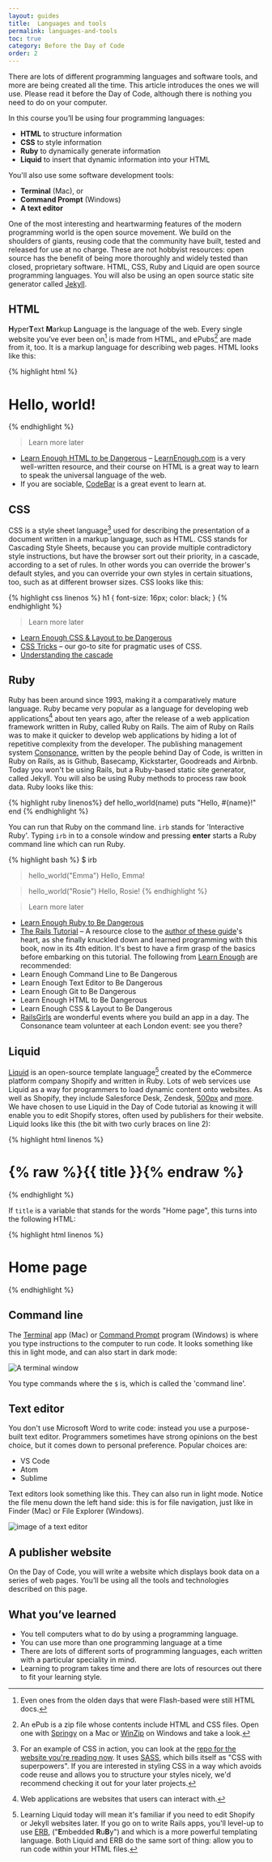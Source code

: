 ```yaml
---
layout: guides
title:  Languages and tools
permalink: languages-and-tools
toc: true
category: Before the Day of Code
order: 2
---
```


<!-- <span class="tag tag--draft">Not started</span> -->
<!-- <span class="tag tag--progress">In progress</span> -->
<!-- <span class="tag tag--review">Ready for review</span> -->
<!-- <span class="tag tag--approved">Approved</span> -->

<p class="content__abstract">
  There are lots of different programming languages and software tools, and
more are being created all the time. This article introduces the ones we will use. Please read it before the Day of Code, although there is nothing you need to do on your computer.
</p>
In this course you’ll be using four programming languages:

* **HTML** to structure information
* **CSS** to style information
* **Ruby** to dynamically generate information
* **Liquid** to insert that dynamic information into your HTML

You'll also use some software development tools:

* **Terminal** (Mac), or
* **Command Prompt** (Windows)
* **A text editor**

One of the most interesting and heartwarming features
of the modern programming world is the open source
movement. We build on the shoulders of giants, reusing
code that the community have built, tested and released for
use at no charge. These are not hobbyist resources: open
source has the benefit of being more thoroughly and widely
tested than closed, proprietary software.
HTML, CSS, Ruby and Liquid are open source programming languages. You will also be using an open source static site generator called [Jekyll](https://jekyllrb.com/).

## HTML
**H**yper**T**ext **M**arkup **L**anguage is the language of the web. Every single website
you’ve ever been on[^1] is made from HTML, and ePubs[^2] are
made from it, too. It is a markup language for describing web
pages. HTML looks like this:

{% highlight html %}
  <h1>Hello, world!</h1>
{% endhighlight %}

[^1]: Even ones from the olden days that were Flash-based were still HTML docs.
[^2]: An ePub is a zip file whose contents include HTML and CSS files. Open one with [Springy](https://springy.en.softonic.com/mac) on a Mac or [WinZip](https://www.winzip.com/win/en/) on Windows and take a look.

> <span class="content__learn-more">Learn more later<span>
* [Learn Enough HTML to be Dangerous](https://www.learnenough.com/html)
– [LearnEnough.com](https://www.learnenough.com) is a very well-written resource, and their course on HTML is a great way to learn to speak the universal language of the web.
* If you are sociable, [CodeBar](https://tutorials.codebar.io/) is a great event to learn at.


## CSS
CSS is a style sheet language[^4] used for describing the
presentation of a document written in a markup language,
such as HTML. CSS stands for Cascading Style Sheets, because you can provide multiple contradictory style instructions, but have the browser sort out their priority, in a cascade, according to a set of rules. In other words you can override the brower's default styles, and you can override your own styles in certain situations, too, such as at different browser sizes. CSS looks like this:

{% highlight css linenos %}
  h1 {
    font-size: 16px;
    color: black;
  }
{% endhighlight %}

[^4]: For an example of CSS in action, you can look at the <a href="https://github.com/GeneralProducts/day-of-code">repo for the website you're reading now</a>. It uses <a href="https://sass-lang.com/">SASS</a>, which bills itself as "CSS with superpowers". If you are interested in styling CSS in a way which avoids code reuse and allows you to structure your styles nicely, we'd recommend checking it out for your later projects.

> <span class="content__learn-more">Learn more later<span>
* [Learn Enough CSS & Layout to be Dangerous](https://www.learnenough.com/css)
* [CSS Tricks](https://css-tricks.com/) – our go-to site for pragmatic uses of CSS.
* [Understanding the cascade](https://blog.logrocket.com/how-css-works-understanding-the-cascade-d181cd89a4d8/)

## Ruby
Ruby has been around since 1993, making it a comparatively mature language. Ruby became
very popular as a language for developing web applications[^3] about ten
years ago, after the release of a web application framework
written in Ruby, called Ruby on Rails.
The aim of Ruby on Rails was to make it quicker
to develop web applications by hiding a lot of repetitive
complexity from the developer. The publishing management
system [Consonance](https://consonance.app), written by the people behind Day of Code, is written in Ruby on Rails, as is Github, Basecamp, Kickstarter, Goodreads and Airbnb. Today you won't be using Rails, but a Ruby-based static site generator, called Jekyll. You will also be using Ruby methods to process raw book data. Ruby looks like this:

{% highlight ruby linenos%}
  def hello_world(name)
    puts "Hello, #{name}!"
  end
{% endhighlight %}

You can run that Ruby on the command line. `irb` stands for 'Interactive Ruby'. Typing `irb` in to a console window and pressing **enter** starts a Ruby command line which can run Ruby.

{% highlight bash %}
  $ irb
  > hello_world("Emma")
  Hello, Emma!

  > hello_world("Rosie")
  Hello, Rosie!
{% endhighlight %}

> <span class="content__learn-more">Learn more later</span>
* [Learn Enough Ruby to Be Dangerous](https://www.learnenough.com/ruby-tutorial/hello_world)
* [The Rails Tutorial](https://www.learnenough.com/ruby-on-rails-4th-edition) – A resource close to the [author of these guide](http://twitter.com/has_many_books)'s heart, as she finally knuckled down and learned programming with this book, now in its 4th edition. It's best to have a firm grasp of the basics before embarking on this tutorial. The following from [Learn Enough](https://www.learnenough.com/) are recommended:
* Learn Enough Command Line to Be Dangerous
* Learn Enough Text Editor to Be Dangerous
* Learn Enough Git to Be Dangerous
* Learn Enough HTML to Be Dangerous
* Learn Enough CSS & Layout to Be Dangerous
* [RailsGirls](http://railsgirls.com/events.html) are wonderful events where you build an app in a day. The Consonance team volunteer at each London event: see you there?


[^3]: Web applications are websites that users can interact with.

## Liquid
[Liquid](https://shopify.github.io/liquid/) is an open-source template language[^5] created by the eCommerce platform company Shopify and written in Ruby. Lots of web services use Liquid as a way for programmers to load dynamic content onto websites. As well as Shopify, they include Salesforce Desk, Zendesk, [500px](https://web.500px.com/) and [more](https://github.com/Shopify/liquid/wiki#who-uses-liquid). We have chosen to use Liquid in the Day of Code tutorial as knowing it will enable you to edit Shopify stores, often used by publishers for their website. Liquid looks like this (the bit with two curly braces on line 2):

{% highlight html linenos %}
  <h1>
    {% raw %}{{ title }}{% endraw %}
  </h1>
{% endhighlight %}

If `title` is a variable that stands for the words "Home page", this turns into the following HTML:

{% highlight html linenos %}
  <h1>
    Home page
  </h1>
{% endhighlight %}

[^5]: Learning Liquid today will mean it's familiar if you need to edit Shopify or Jekyll websites later. If you go on to write Rails apps, you'll level-up to use <a href="https://ruby-doc.org/stdlib-1.9.3/libdoc/erb/rdoc/ERB.html">ERB</a>, ("<b>E</b>mbedded <b>R</b>u<b>B</b>y") and which is a more powerful templating language. Both Liquid and ERB do the same sort of thing: allow you to run code within your HTML files.

## Command line

The [Terminal](/glossary#terminal) app (Mac) or [Command Prompt](/glossary#command-prompt) program (Windows) is where you type instructions to the computer to run code. It looks something like this in light mode, and can also start in dark mode:

![A terminal window](/assets/images/terminal.png)

You type commands where the `$` is, which is called the 'command line'.

## Text editor

You don't use Microsoft Word to write code: instead you use a purpose-built text editor. Programmers sometimes have strong opinions on the best choice, but it comes down to personal preference. Popular choices are:

* VS Code
* Atom
* Sublime

Text editors look something like this. They can also run in light mode. Notice the file menu down the left hand side: this is for file navigation, just like in Finder (Mac) or File Explorer (Windows).

![image of a text editor](/assets/images/text-editor.png)

## A publisher website
On the Day of Code, you will write a website which displays book data on
a series of web pages. You’ll be using all the tools and technologies described
on this page.

## What you’ve learned
* You tell computers what to do by using a programming
language.
* You can use more than one programming language at a
time
* There are lots of different sorts of programming languages,
each written with a particular speciality in mind.
* Learning to program takes time and there are lots of resources out there to fit your learning style.
